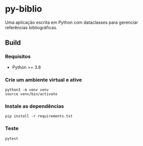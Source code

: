 # py-biblio
Uma aplicação escrita em Python com dataclasses para gerenciar referências bibliográficas.

## Build

### Requisitos
- Python >= 3.8

### Crie um ambiente virtual e ative
```
python3 -m venv venv
source venv/bin/activate
```

### Instale as dependências
```
pip install -r requirements.txt
```

### Teste
```
pytest
```
